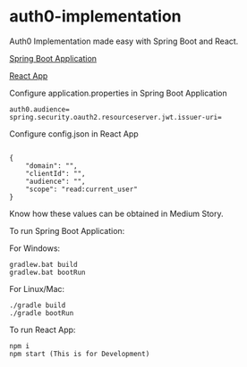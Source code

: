 # auth0-implementation
Auth0 Implementation made easy with Spring Boot and React.

[Spring Boot Application](https://github.com/umes4ever/auth0-implementation/tree/master/auth0-spring-boot)

[React App](https://github.com/umes4ever/auth0-implementation/tree/master/reactapp-auth0)

Configure application.properties in Spring Boot Application

```
auth0.audience=
spring.security.oauth2.resourceserver.jwt.issuer-uri=
```


Configure config.json in React App

```

{
    "domain": "",
    "clientId": "",
    "audience": "",
    "scope": "read:current_user"
}
```

Know how these values can be obtained in Medium Story.


To run Spring Boot Application:

For Windows:
```
gradlew.bat build
gradlew.bat bootRun
```

For Linux/Mac:
```
./gradle build
./gradle bootRun
```

To run React App:
```
npm i
npm start (This is for Development)
```
